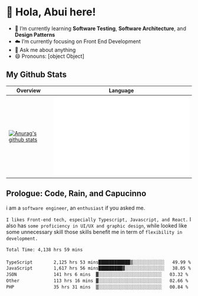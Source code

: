 # 👋 Hola, Abui here!

- 🌱 I’m currently learning **Software Testing**, **Software Architecture**, and **Design Patterns**
- ☁️ I’m currently focusing on Front End Development
- 💬 Ask me about anything
- 😄 Pronouns: [object Object]

## My Github Stats

| Overview | Language |
| --- | --- |
|[![Anurag's github stats](https://github-readme-stats.vercel.app/api?username=abui-am&count_private=true)](https://github.com/anuraghazra/github-readme-stats)|![Language](https://raw.githubusercontent.com/abui-am/stats/c6455f656dfce7acd3951e5ec5b25d72af0b2ee3/generated/languages.svg)|

## Prologue: Code, Rain, and Capucinno
i am a `software engineer`, an `enthusiast` if you asked me. 

`I likes Front-end tech, especially Typescript, Javascript, and React.` I also has `some proficiency in UI/UX and graphic design`, while looked like some unnecessary skill those skills benefit me in term of `flexibility in development.`


<!--START_SECTION:waka-->

```txt
Total Time: 4,138 hrs 59 mins

TypeScript        2,125 hrs 53 mins████████████▒░░░░░░░░░░░░   49.99 %
JavaScript        1,617 hrs 56 mins█████████▓░░░░░░░░░░░░░░░   38.05 %
JSON              141 hrs 6 mins  ▓░░░░░░░░░░░░░░░░░░░░░░░░   03.32 %
Other             113 hrs 16 mins ▓░░░░░░░░░░░░░░░░░░░░░░░░   02.66 %
PHP               35 hrs 31 mins  ▒░░░░░░░░░░░░░░░░░░░░░░░░   00.84 %
```

<!--END_SECTION:waka-->
